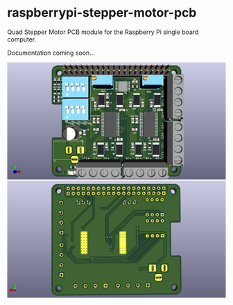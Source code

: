 # raspberrypi-stepper-motor-pcb
Quad Stepper Motor PCB module for the Raspberry Pi single board computer.

Documentation coming soon...

![](./images/3d-viewer-front.png)
![](./images/3d-viewer-back.png)

